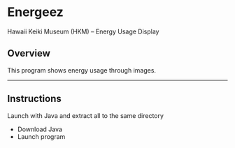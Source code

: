 <h1>Energeez</h1>

<p>Hawaii Keiki Museum (HKM) – Energy Usage Display</p>

<h2>Overview</h2>
<p>This program shows energy usage through images.</p>

<hr>

<h2>Instructions</h2>
<p>Launch with Java and extract all to the same directory</p>

<ul>
  <li>Download Java</li>
  <li>Launch program</li>
</ul>

